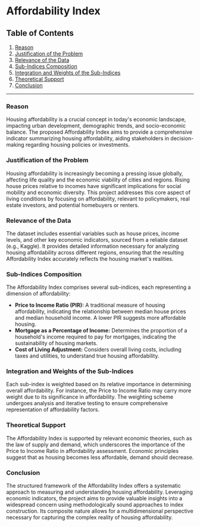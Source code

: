 # Affordability Index

## Table of Contents
1. [Reason](#reason)
2. [Justification of the Problem](#justification-of-the-problem)
3. [Relevance of the Data](#relevance-of-the-data)
4. [Sub-Indices Composition](#sub-indices-composition)
5. [Integration and Weights of the Sub-Indices](#integration-and-weights-of-the-sub-indices)
6. [Theoretical Support](#theoretical-support)
7. [Conclusion](#conclusion)

---

### Reason<a name="reason"></a>

Housing affordability is a crucial concept in today's economic landscape, impacting urban development, demographic trends, and socio-economic balance. The proposed Affordability Index aims to provide a comprehensive indicator summarizing housing affordability, aiding stakeholders in decision-making regarding housing policies or investments.

### Justification of the Problem<a name="justification-of-the-problem"></a>

Housing affordability is increasingly becoming a pressing issue globally, affecting life quality and the economic viability of cities and regions. Rising house prices relative to incomes have significant implications for social mobility and economic diversity. This project addresses this core aspect of living conditions by focusing on affordability, relevant to policymakers, real estate investors, and potential homebuyers or renters.

### Relevance of the Data<a name="relevance-of-the-data"></a>

The dataset includes essential variables such as house prices, income levels, and other key economic indicators, sourced from a reliable dataset (e.g., Kaggle). It provides detailed information necessary for analyzing housing affordability across different regions, ensuring that the resulting Affordability Index accurately reflects the housing market's realities.

### Sub-Indices Composition<a name="sub-indices-composition"></a>

The Affordability Index comprises several sub-indices, each representing a dimension of affordability:

- **Price to Income Ratio (PIR):** A traditional measure of housing affordability, indicating the relationship between median house prices and median household income. A lower PIR suggests more affordable housing.
- **Mortgage as a Percentage of Income:** Determines the proportion of a household's income required to pay for mortgages, indicating the sustainability of housing markets.
- **Cost of Living Adjustment:** Considers overall living costs, including taxes and utilities, to understand true housing affordability.

### Integration and Weights of the Sub-Indices<a name="integration-and-weights-of-the-sub-indices"></a>

Each sub-index is weighted based on its relative importance in determining overall affordability. For instance, the Price to Income Ratio may carry more weight due to its significance in affordability. The weighting scheme undergoes analysis and iterative testing to ensure comprehensive representation of affordability factors.

### Theoretical Support<a name="theoretical-support"></a>

The Affordability Index is supported by relevant economic theories, such as the law of supply and demand, which underscores the importance of the Price to Income Ratio in affordability assessment. Economic principles suggest that as housing becomes less affordable, demand should decrease.

### Conclusion<a name="conclusion"></a>

The structured framework of the Affordability Index offers a systematic approach to measuring and understanding housing affordability. Leveraging economic indicators, the project aims to provide valuable insights into a widespread concern using methodologically sound approaches to index construction. Its composite nature allows for a multidimensional perspective necessary for capturing the complex reality of housing affordability.
